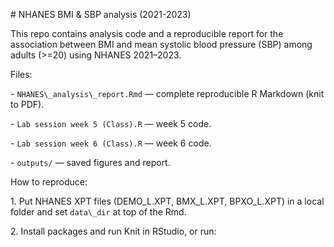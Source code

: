 \# NHANES BMI \& SBP analysis (2021-2023)



This repo contains analysis code and a reproducible report for the association between BMI and mean systolic blood pressure (SBP) among adults (>=20) using NHANES 2021–2023.



Files:

\- `NHANES\_analysis\_report.Rmd` — complete reproducible R Markdown (knit to PDF).

\- `Lab session week 5 (Class).R` — week 5 code.

\- `Lab session week 6 (Class).R` — week 6 code.

\- `outputs/` — saved figures and report.



How to reproduce:

1\. Put NHANES XPT files (DEMO\_L.XPT, BMX\_L.XPT, BPXO\_L.XPT) in a local folder and set `data\_dir` at top of the Rmd.

2\. Install packages and run Knit in RStudio, or run:

